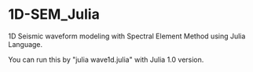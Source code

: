 # 1D-SEM_Julia
1D Seismic waveform modeling with Spectral Element Method using Julia Language.

You can run this by "julia wave1d.julia" with Julia 1.0 version.
